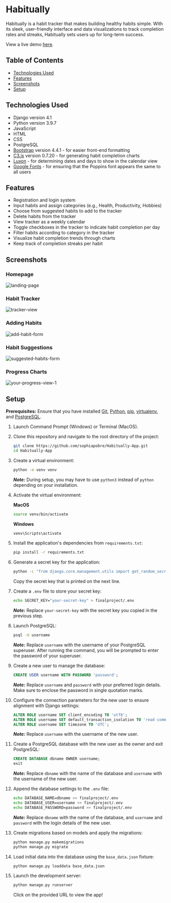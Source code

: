 # Habitually
Habitually is a habit tracker that makes building healthy habits simple. With its sleek, user-friendly interface and data visualizations to track completion rates and streaks, Habitually sets users up for long-term success.

View a live demo [here](https://habitually.applikuapp.com).

## Table of Contents
* [Technologies Used](#technologies-used)
* [Features](#features)
* [Screenshots](#screenshots)
* [Setup](#setup)

## Technologies Used
* Django version 4.1
* Python version 3.9.7
* JavaScript
* HTML
* CSS
* PostgreSQL
* [Bootstrap](https://getbootstrap.com/) version 4.4.1 - for easier front-end formatting
* [C3.js](https://c3js.org/) version 0.7.20 - for generating habit completion charts
* [Luxon](https://moment.github.io/luxon/#/) - for determining dates and days to show in the calendar view
* [Google Fonts](https://fonts.google.com/) - for ensuring that the Poppins font appears the same to all users

## Features
* Registration and login system
* Input habits and assign categories (e.g., Health, Productivity, Hobbies)
* Choose from suggested habits to add to the tracker
* Delete habits from the tracker
* View tracker as a weekly calendar
* Toggle checkboxes in the tracker to indicate habit completion per day
* Filter habits according to category in the tracker
* Visualize habit completion trends through charts
* Keep track of completion streaks per habit

## Screenshots
### Homepage
![landing-page](https://user-images.githubusercontent.com/65494023/185020516-151b1c3d-196b-435b-8315-64921c81fe54.jpg)
### Habit Tracker
![tracker-view](https://user-images.githubusercontent.com/65494023/185020578-ff28aaf3-b34f-46a3-9934-d650f71f5cda.jpg)
### Adding Habits
![add-habit-form](https://user-images.githubusercontent.com/65494023/185020602-6e50f817-5207-47ee-bcd6-04331a37f8e9.jpg)
### Habit Suggestions
![suggested-habits-form](https://user-images.githubusercontent.com/65494023/185020637-26efaf73-b1f8-4be5-8431-b0f7c10a07a6.jpg)
### Progress Charts
![your-progress-view-1](https://user-images.githubusercontent.com/65494023/185020679-1e9652b3-f627-404c-b638-106507e8c6b8.jpg)

## Setup

**Prerequisites:** Ensure that you have installed [Git](https://git-scm.com/book/en/v2/Getting-Started-Installing-Git), [Python](https://www.python.org/downloads/), [pip](https://pip.pypa.io/en/stable/installation/), [virtualenv](https://packaging.python.org/en/latest/guides/installing-using-pip-and-virtual-environments/#installing-virtualenv), and [PostgreSQL](https://www.postgresql.org/download/).

1. Launch Command Prompt (Windows) or Terminal (MacOS).

2. Clone this repository and navigate to the root directory of the project:

    ```sh
    git clone https://github.com/sophiapobre/Habitually-App.git
    cd Habitually-App
    ```

3. Create a virtual environment:

    ```sh
    python -m venv venv
    ```

    ***Note:*** During setup, you may have to use `python3` instead of `python` depending on your installation.

4. Activate the virtual environment:

    **MacOS**
    ```sh
    source venv/bin/activate
    ```

    **Windows**
    ```sh
    venv\Scripts\activate
    ```

5. Install the application's dependencies from `requirements.txt`:

    ```sh
    pip install -r requirements.txt
    ```

6. Generate a secret key for the application:

    ```sh
    python -c "from django.core.management.utils import get_random_secret_key; print(get_random_secret_key())"
    ```

    Copy the secret key that is printed on the next line.

7. Create a `.env` file to store your secret key:

    ```sh
    echo SECRET_KEY="your-secret-key" > finalproject/.env
    ```

    ***Note:*** Replace `your-secret-key` with the secret key you copied in the previous step.

8. Launch PostgreSQL:

    ```sh
    psql -U username
    ```

    ***Note:*** Replace `username` with the username of your PostgreSQL superuser. After running the command, you will be prompted to enter the password of your superuser.

9. Create a new user to manage the database:

    ```sql
    CREATE USER username WITH PASSWORD 'password';
    ```

    ***Note:*** Replace `username` and `password` with your preferred login details. Make sure to enclose the password in single quotation marks.

10. Configure the connection parameters for the new user to ensure alignment with Django settings:
    
    ```sql
    ALTER ROLE username SET client_encoding TO 'utf8';
    ALTER ROLE username SET default_transaction_isolation TO 'read committed';
    ALTER ROLE username SET timezone TO 'UTC';
    ```

    ***Note:*** Replace `username` with the username of the new user.

11. Create a PostgreSQL database with the new user as the owner and exit PostgreSQL:

    ```sql
    CREATE DATABASE dbname OWNER username;
    exit
    ```

    ***Note:*** Replace `dbname` with the name of the database and `username` with the username of the new user.

12. Append the database settings to the `.env` file:

    ```sh
    echo DATABASE_NAME=dbname >> finalproject/.env
    echo DATABASE_USER=username >> finalproject/.env
    echo DATABASE_PASSWORD=password >> finalproject/.env
    ```

    ***Note:*** Replace `dbname` with the name of the database, and `username` and `password` with the login details of the new user.

13. Create migrations based on models and apply the migrations:

    ```sh
    python manage.py makemigrations
    python manage.py migrate
    ```

14. Load initial data into the database using the `base_data.json` fixture:

    ```sh
    python manage.py loaddata base_data.json
    ```

15. Launch the development server:

    ```sh
    python manage.py runserver
    ```

    Click on the provided URL to view the app!
